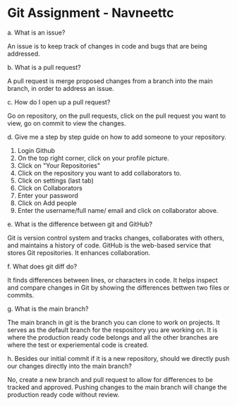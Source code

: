 # Git Assignment - Navneettc
a. What is an issue?

An issue is to keep track of changes in code and bugs that are being addressed.

b. What is a pull request?

A pull request is merge proposed changes from a branch into the main branch, in order to address an issue. 

c. How do I open up a pull request?

Go on repository, on the pull requests, click on the pull request you want to view, go on commit to view the changes.

d. Give me a step by step guide on how to add someone to your repository.

1) Login Github
2) On the top right corner, click on your profile picture.
3) Click on "Your Repositories"
4) Click on the repository you want to add collaborators to.
5) Click on settings (last tab)
6) Click on Collaborators
7) Enter your password
8) Click on Add people
9) Enter the username/full name/ email and click on collaborator above.

e. What is the difference between git and GitHub?

Git is version control system and tracks changes, collaborates with others, and maintains a history of code.
GitHub is the web-based service that stores Git repositories. It enhances collaboration.

f. What does git diff do?

It finds differences between lines, or characters in code. It helps inspect and compare changes in Git by showing the differences bettwen two files or commits.

g. What is the main branch?

The main branch in git is the branch you can clone to work on projects. It serves as the default branch for the respository you are working on. It is where the production ready code belongs and all the other branches are where the test or experiemental code is created.

h. Besides our initial commit if it is a new repository, should we directly push our changes directly into the main branch?

No, create a new branch and pull request to allow for differences to be tracked and approved. Pushing changes to the main branch will change the production ready code without review.
